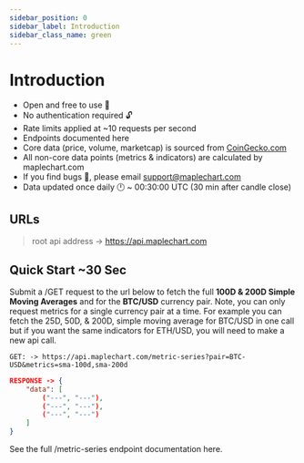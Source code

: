 ```yaml
---
sidebar_position: 0
sidebar_label: Introduction
sidebar_class_name: green
---
```


# Introduction

* Open and free to use 🙌
* No authentication required 🔓
* Rate limits applied at ~10 requests per second
* Endpoints documented here
* Core  data (price, volume, marketcap) is sourced from [CoinGecko.com](https://www.coingecko.com/en/api)
* All non-core data points (metrics & indicators) are calculated by maplechart.com
* If you find bugs 🐛, please email support@maplechart.com
* Data updated once daily 🕛 ~ 00:30:00 UTC (30 min after candle close)

## URLs

> root api address → https://api.maplechart.com

## Quick Start ~30 Sec
Submit a /GET request to the url below to fetch the full **100D & 200D Simple Moving Averages** and for the **BTC/USD** currency pair. Note, you can only request metrics for a single currency pair at a time. For example you can fetch the 25D, 50D, & 200D, simple moving average for BTC/USD in one call but if you want the same indicators for ETH/USD, you will need to make a new api call.
```
GET: -> https://api.maplechart.com/metric-series?pair=BTC-USD&metrics=sma-100d,sma-200d
```
```json
RESPONSE -> {
    "data": [
        ("---", "---"),
        ("---", "---"),
        ("---", "---")
    ]
}
```

See the full /metric-series endpoint documentation here.